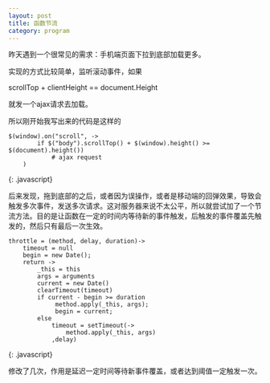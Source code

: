 ```yaml
---
layout: post
title: 函数节流
category: program
---
```



昨天遇到一个很常见的需求：手机端页面下拉到底部加载更多。

实现的方式比较简单，监听滚动事件，如果

scrollTop + clientHeight == document.Height

就发一个ajax请求去加载。

所以刚开始我写出来的代码是这样的

~~~
$(window).on("scroll", ->
        if $("body").scrollTop() + $(window).height() >= $(document).height())
            # ajax request
    )
~~~
{: .javascript}

后来发现，拖到底部的之后，或者因为误操作，或者是移动端的回弹效果，导致会触发多次事件，发送多次请求。这对服务器来说不太公平，所以就尝试加了一个节流方法。目的是让函数在一定的时间内等待新的事件触发，后触发的事件覆盖先触发的，然后只有最后一次生效。

~~~
throttle = (method, delay, duration)->
    timeout = null
    begin = new Date();
    return ->
        _this = this
        args = arguments
        current = new Date()
        clearTimeout(timeout)
        if current - begin >= duration
             method.apply(_this, args);
             begin = current;
        else
            timeout = setTimeout(->
                method.apply(_this, args)
            ,delay)
~~~
{: .javascript}

修改了几次，作用是延迟一定时间等待新事件覆盖，或者达到阈值一定触发一次。